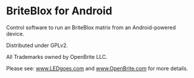 BriteBlox for Android
============

Control software to run an BriteBlox matrix from an Android-powered device.

Distributed under GPLv2.

All Trademarks owned by OpenBrite LLC.

Please see: www.LEDgoes.com and www.OpenBrite.com for more details.

